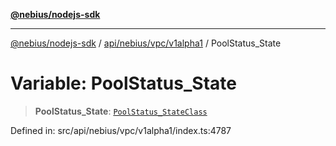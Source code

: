 [**@nebius/nodejs-sdk**](../../../../../README.md)

---

[@nebius/nodejs-sdk](../../../../../README.md) / [api/nebius/vpc/v1alpha1](../README.md) / PoolStatus_State

# Variable: PoolStatus_State

> **PoolStatus_State**: [`PoolStatus_StateClass`](../type-aliases/PoolStatus_StateClass.md)

Defined in: src/api/nebius/vpc/v1alpha1/index.ts:4787
